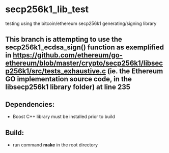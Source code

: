 # secp256k1_lib_test
testing using the bitcoin/ethereum secp256k1 generating/signing library

## This branch is attempting to use the secp256k1_ecdsa_sign() function as exemplified in https://github.com/ethereum/go-ethereum/blob/master/crypto/secp256k1/libsecp256k1/src/tests_exhaustive.c (ie. the Ethereum GO implementation source code, in the libsecp256k1 library folder) at line 235

## Dependencies:
- Boost C++ library must be installed prior to build

## Build:
- run command **make** in the root directory
